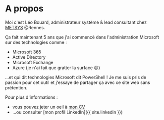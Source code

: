 # A propos

Moi c'est Léo Bouard, administrateur système & lead consultant chez [METSYS](https://www.linkedin.com/company/metsys) @Rennes.

Ça fait maintenant 5 ans que j'ai commencé dans l'administration Microsoft sur des technologies comme :

- Microsoft 365
- Active Directory
- Microsoft Exchange
- Azure (je n'ai fait que gratter la surface 😊)

...et qui dit technologies Microsoft dit PowerShell ! Je me suis pris de passion pour cet outil et j'essaye de partager ça avec ce site web sans prétention.

Pour plus d'informations :

- vous pouvez jeter un oeil à [mon CV](/cv)
- ...ou consulter [mon profil LinkedIn]({{ site.linkedin }})

